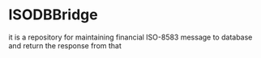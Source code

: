 ISODBBridge
===========

it is a repository for maintaining financial ISO-8583 message to database and return the response from that